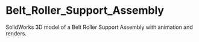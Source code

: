 # Belt_Roller_Support_Assembly
SolidWorks 3D model of a Belt Roller Support Assembly with animation and renders.
